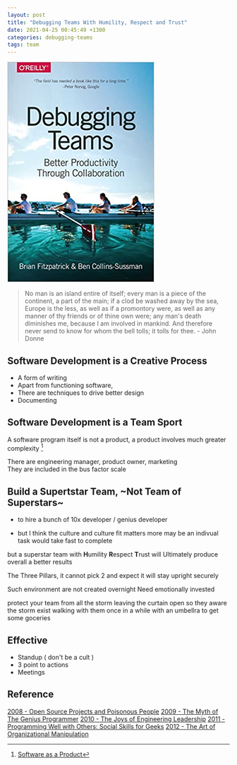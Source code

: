 ```yaml
---
layout: post
title: "Debugging Teams With Humility, Respect and Trust"
date: 2021-04-25 00:45:49 +1300
categories: debugging-teams
tags: team
---
```


![Debugging-teams](/assets/book/debugging-teams.jpg)



> No man is an island entire of itself;
> every man is a piece of the continent, a part of the main;
> if a clod be washed away by the sea, Europe is the less, as well as if a promontory were, as well as any manner of thy friends or of thine own were;
> any man's death diminishes me, because I am involved in mankind.
> And therefore never send to know for whom the bell tolls; it tolls for thee. - John Donne



## Software Development is a Creative Process

- A form of writing 
- Apart from functioning software, 
- There are techniques to drive better design 
- Documenting

## Software Development is a Team Sport

A software program itself is not a product, a product involves much greater complexity [^1]

There are engineering manager, product owner, marketing  
They are included in the bus factor scale 

## Build a Supertstar Team, ~Not Team of Superstars~ 

- to hire a bunch of 10x developer / genius developer 

- but I think the culture and culture fit matters more
may be an indivual task would take fast to complete

but a superstar team with **H**umility **R**espect **T**rust will Ultimately produce overall a better results

The Three Pillars, it cannot pick 2 and expect it will stay upright securely 

Such environment are not created overnight 
Need emotionally invested  

protect your team from all the storm 
leaving the curtain open so they aware the storm exist
walking with them once in a while with an umbellra to get some goceries 

## Effective

- Standup ( don't be a cult )
- 3 point to actions
- Meetings

## Reference

[2008 - Open Source Projects and Poisonous People](https://youtu.be/-F-3E8pyjFo)
[2009 - The Myth of The Genius Programmer](https://youtu.be/0SARbwvhupQ)
[2010 - The Joys of Engineering Leadership](https://youtu.be/skD1fjxSRog)
[2011 - Programming Well with Others: Social Skills for Geeks](https://youtu.be/q-7l8cnpI4k)
[2012 - The Art of Organizational Manipulation](https://youtu.be/OTCuYzAw31Y)

[^1]: [Software as a Product](https://en.wikipedia.org/wiki/Software_as_a_Product)
